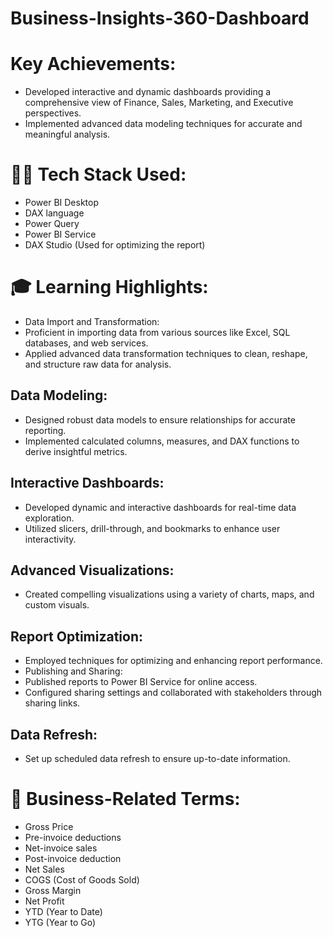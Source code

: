 # Business-Insights-360-Dashboard
# Key Achievements:
- Developed interactive and dynamic dashboards providing a comprehensive view of Finance, Sales, Marketing, and Executive perspectives.
- Implemented advanced data modeling techniques for accurate and meaningful analysis.
# 👨‍💻 Tech Stack Used:
- Power BI Desktop
- DAX language
- Power Query
- Power BI Service
- DAX Studio (Used for optimizing the report)
# 🎓 Learning Highlights:
- Data Import and Transformation:
- Proficient in importing data from various sources like Excel, SQL databases, and web services.
- Applied advanced data transformation techniques to clean, reshape, and structure raw data for analysis.
## Data Modeling:
- Designed robust data models to ensure relationships for accurate reporting.
- Implemented calculated columns, measures, and DAX functions to derive insightful metrics.
## Interactive Dashboards:
- Developed dynamic and interactive dashboards for real-time data exploration.
- Utilized slicers, drill-through, and bookmarks to enhance user interactivity.
## Advanced Visualizations:
- Created compelling visualizations using a variety of charts, maps, and custom visuals.
## Report Optimization:
- Employed techniques for optimizing and enhancing report performance.
- Publishing and Sharing:
- Published reports to Power BI Service for online access.
- Configured sharing settings and collaborated with stakeholders through sharing links.
## Data Refresh:
- Set up scheduled data refresh to ensure up-to-date information.
# 📖 Business-Related Terms:
- Gross Price
- Pre-invoice deductions
- Net-invoice sales
- Post-invoice deduction
- Net Sales
- COGS (Cost of Goods Sold)
- Gross Margin
- Net Profit
- YTD (Year to Date)
- YTG (Year to Go)

